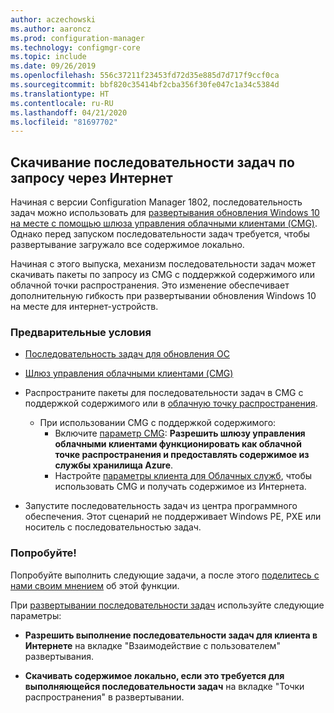 ```yaml
---
author: aczechowski
ms.author: aaroncz
ms.prod: configuration-manager
ms.technology: configmgr-core
ms.topic: include
ms.date: 09/26/2019
ms.openlocfilehash: 556c37211f23453fd72d35e885d7d717f9ccf0ca
ms.sourcegitcommit: bbf820c35414bf2cba356f30fe047c1a34c5384d
ms.translationtype: HT
ms.contentlocale: ru-RU
ms.lasthandoff: 04/21/2020
ms.locfileid: "81697702"
---
```

## <a name="task-sequence-download-on-demand-over-the-internet"></a><a name="bkmk_dodcmg"></a> Скачивание последовательности задач по запросу через Интернет

<!--3601238-->
Начиная с версии Configuration Manager 1802, последовательность задач можно использовать для [развертывания обновления Windows 10 на месте с помощью шлюза управления облачными клиентами (CMG)](../../../../../osd/deploy-use/deploy-a-task-sequence.md#deploy-windows-10-in-place-upgrade-via-cmg). Однако перед запуском последовательности задач требуется, чтобы развертывание загружало все содержимое локально.

Начиная с этого выпуска, механизм последовательности задач может скачивать пакеты по запросу из CMG с поддержкой содержимого или облачной точки распространения. Это изменение обеспечивает дополнительную гибкость при развертывании обновления Windows 10 на месте для интернет-устройств.

### <a name="prerequisites"></a>Предварительные условия

- [Последовательность задач для обновления ОС](../../../../../osd/deploy-use/create-a-task-sequence-to-upgrade-an-operating-system.md)

- [Шлюз управления облачными клиентами (CMG)](../../../../clients/manage/cmg/setup-cloud-management-gateway.md)

- Распространите пакеты для последовательности задач в CMG с поддержкой содержимого или в [облачную точку распространения](../../../../plan-design/hierarchy/use-a-cloud-based-distribution-point.md).

  - При использовании CMG с поддержкой содержимого:
    - Включите [параметр CMG](../../../../clients/manage/cmg/setup-cloud-management-gateway.md#settings): **Разрешить шлюзу управления облачными клиентами функционировать как облачной точке распространения и предоставлять содержимое из службы хранилища Azure**.
    - Настройте [параметры клиента для Облачных служб](../../../../clients/deploy/about-client-settings.md#cloud-services), чтобы использовать CMG и получать содержимое из Интернета.

- Запустите последовательность задач из центра программного обеспечения. Этот сценарий не поддерживает Windows PE, PXE или носитель с последовательностью задач.

### <a name="try-it-out"></a>Попробуйте!

Попробуйте выполнить следующие задачи, а после этого [поделитесь с нами своим мнением](../../../../understand/find-help.md#product-feedback) об этой функции.

При [развертывании последовательности задач](../../../../../osd/deploy-use/deploy-a-task-sequence.md) используйте следующие параметры:

- **Разрешить выполнение последовательности задач для клиента в Интернете** на вкладке "Взаимодействие с пользователем" развертывания.

- **Скачивать содержимое локально, если это требуется для выполняющейся последовательности задач** на вкладке "Точки распространения" в развертывании.